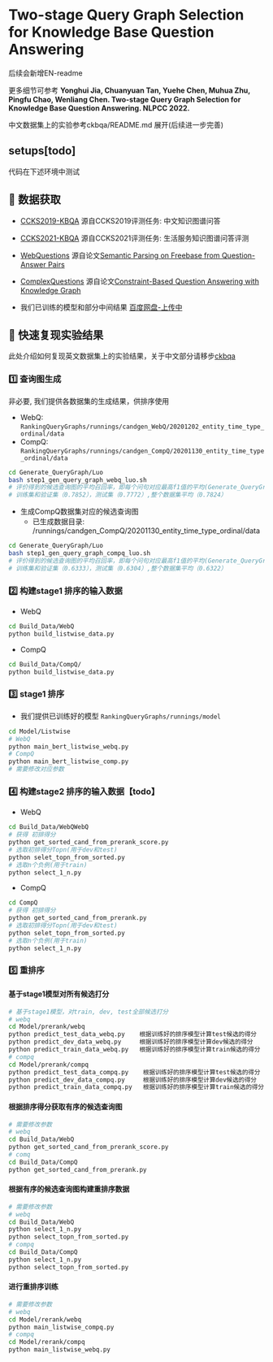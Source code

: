 # Two-stage Query Graph Selection for Knowledge Base Question Answering

后续会新增EN-readme

更多细节可参考 __Yonghui Jia, Chuanyuan Tan, Yuehe Chen, Muhua Zhu, Pingfu Chao, Wenliang Chen. Two-stage Query Graph Selection for Knowledge Base Question Answering. NLPCC 2022.__

中文数据集上的实验参考ckbqa/README.md 展开(后续进一步完善)

## setups[todo]

代码在下述环境中测试

## 💾 数据获取

- [CCKS2019-KBQA](https://www.biendata.xyz/competition/ccks_2019_6/) 源自CCKS2019评测任务: 中文知识图谱问答

- [CCKS2021-KBQA](https://www.biendata.xyz/competition/ccks_2021_ckbqa/) 源自CCKS2021评测任务: 生活服务知识图谱问答评测

- [WebQuestions](https://nlp.stanford.edu/software/sempre/) 源自论文[Semantic Parsing on Freebase from Question-Answer Pairs](https://aclanthology.org/D13-1160/)

- [ComplexQuestions](https://github.com/JunweiBao/MulCQA/tree/ComplexQuestions) 源自论文[Constraint-Based Question Answering with Knowledge Graph](https://aclanthology.org/C16-1236.pdf)

- 我们已训练的模型和部分中间结果 [百度网盘-上传中](https://pan.baidu.com/s/198gZPkUDPmoMEFJV0IKwoA?pwd=h35j)

## 🚀 快速复现实验结果

此处介绍如何复现英文数据集上的实验结果，关于中文部分请移步[ckbqa](https://github.com/cytan17726/KBQA-QueryGraphSelection/tree/master/ckbqa)

### 1️⃣ 查询图生成

非必要, 我们提供各数据集的生成结果，供排序使用

- WebQ: `RankingQueryGraphs/runnings/candgen_WebQ/20201202_entity_time_type_ordinal/data`
- CompQ: `RankingQueryGraphs/runnings/candgen_CompQ/20201130_entity_time_type_ordinal/data`

```bash
cd Generate_QueryGraph/Luo
bash step1_gen_query_graph_webq_luo.sh
# 评价得到的候选查询图的平均召回率，即每个问句对应最高f1值的平均(Generate_QueryGraph/Luo/max_f1.py)：
# 训练集和验证集（0.7852），测试集（0.7772）,整个数据集平均（0.7824）
```

- 生成CompQ数据集对应的候选查询图
  - 已生成数据目录: /runnings/candgen_CompQ/20201130_entity_time_type_ordinal/data

```bash
cd Generate_QueryGraph/Luo
bash step1_gen_query_graph_compq_luo.sh
# 评价得到的候选查询图的平均召回率，即每个问句对应最高f1值的平均(Generate_QueryGraph/Luo/max_f1.py)：
# 训练集和验证集（0.6333），测试集（0.6304）,整个数据集平均（0.6322）
```

### 2️⃣ 构建stage1 排序的输入数据

- WebQ

```bash
cd Build_Data/WebQ
python build_listwise_data.py
```

- CompQ

```bash
cd Build_Data/CompQ/
python build_listwise_data.py
```

### 3️⃣ stage1 排序

- 我们提供已训练好的模型 `RankingQueryGraphs/runnings/model`

```bash
cd Model/Listwise
# WebQ
python main_bert_listwise_webq.py
# CompQ
python main_bert_listwise_comp.py
# 需要修改对应参数
```

### 4️⃣ 构建stage2 排序的输入数据【todo】

- WebQ

```bash
cd Build_Data/WebQWebQ
# 获得 初排得分
python get_sorted_cand_from_prerank_score.py
# 选取初排得分Topn(用于dev和test)
python selet_topn_from_sorted.py
# 选取n个负例(用于train)
python select_1_n.py
```

- CompQ

```bash
cd CompQ
# 获得 初排得分
python get_sorted_cand_from_prerank.py
# 选取初排得分Topn(用于dev和test)
python selet_topn_from_sorted.py
# 选取n个负例(用于train)
python select_1_n.py
```

### 5️⃣ 重排序

#### 基于stage1模型对所有候选打分

``` bash
# 基于stage1模型，对train, dev, test全部候选打分
# webq
cd Model/prerank/webq
python predict_test_data_webq.py    根据训练好的排序模型计算test候选的得分
python predict_dev_data_webq.py     根据训练好的排序模型计算dev候选的得分
python predict_train_data_webq.py   根据训练好的排序模型计算train候选的得分
# compq
cd Model/prerank/compq
python predict_test_data_compq.py    根据训练好的排序模型计算test候选的得分
python predict_dev_data_compq.py     根据训练好的排序模型计算dev候选的得分
python predict_train_data_compq.py   根据训练好的排序模型计算train候选的得分
```

#### 根据排序得分获取有序的候选查询图

```bash
# 需要修改参数
# webq
cd Build_Data/WebQ
python get_sorted_cand_from_prerank_score.py
# comq
cd Build_Data/CompQ
python get_sorted_cand_from_prerank.py
```

#### 根据有序的候选查询图构建重排序数据

```bash
# 需要修改参数
# webq
cd Build_Data/WebQ
python select_1_n.py
python select_topn_from_sorted.py
# compq
cd Build_Data/CompQ
python select_1_n.py
python select_topn_from_sorted.py
```

#### 进行重排序训练

```bash
# 需要修改参数
# webq
cd Model/rerank/webq
python main_listwise_compq.py
# compq
cd Model/rerank/compq
python main_listwise_webq.py
```
